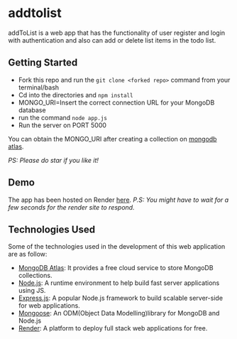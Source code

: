 # addtolist
addToList is a web app that has the functionality of user register and login with authentication and also can add or delete list items in the todo list.

## Getting Started

-   Fork this repo and run the `git clone <forked repo>` command from your terminal/bash
-   Cd into the directories and `npm install`
-   MONGO_URI=Insert the correct connection URL for your MongoDB database
-   run the command `node app.js`
-   Run the server on PORT 5000

You can obtain the MONGO_URI after creating a collection on [mongodb atlas](https://www.mongodb.com/cloud/atlas).

_PS: Please do star if you like it!_

## Demo

The app has been hosted on Render [here](https://addtolist.onrender.com/). 
_P.S: You might have to wait for a few seconds for the render site to respond._

## Technologies Used

Some of the technologies used in the development of this web application are as follow:

-   [MongoDB Atlas](https://www.mongodb.com/cloud/atlas): It provides a free cloud service to store MongoDB collections.
-   [Node.js](https://nodejs.org/en/): A runtime environment to help build fast server applications using JS.
-   [Express.js](https://expressjs.com/): A popular Node.js framework to build scalable server-side for web applications.
-   [Mongoose](https://mongoosejs.com/): An ODM(Object Data Modelling)library for MongoDB and Node.js
-   [Render](http://render.com/): A platform to deploy full stack web applications for free.
